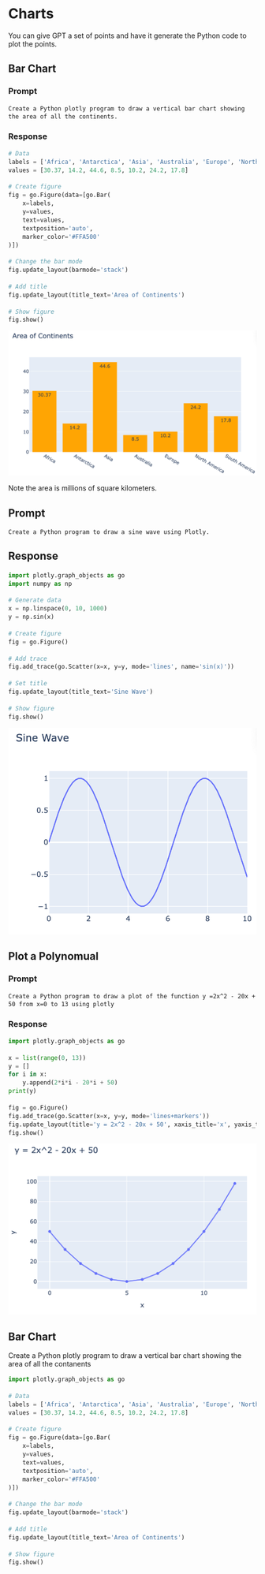 # Charts

You can give GPT a set of points and have it generate the Python code to plot the points.

## Bar Chart

### Prompt
```
Create a Python plotly program to draw a vertical bar chart showing the area of all the continents.
```

### Response

```python
# Data
labels = ['Africa', 'Antarctica', 'Asia', 'Australia', 'Europe', 'North America', 'South America']
values = [30.37, 14.2, 44.6, 8.5, 10.2, 24.2, 17.8]

# Create figure
fig = go.Figure(data=[go.Bar(
    x=labels,
    y=values,
    text=values,
    textposition='auto',
    marker_color='#FFA500'
)])

# Change the bar mode
fig.update_layout(barmode='stack')

# Add title
fig.update_layout(title_text='Area of Continents')

# Show figure
fig.show()
```

![](../img/bar-chart.png)

Note the area is millions of square kilometers.

## Prompt
```
Create a Python program to draw a sine wave using Plotly.
```

## Response

```python
import plotly.graph_objects as go
import numpy as np

# Generate data
x = np.linspace(0, 10, 1000)
y = np.sin(x)

# Create figure
fig = go.Figure()

# Add trace
fig.add_trace(go.Scatter(x=x, y=y, mode='lines', name='sin(x)'))

# Set title
fig.update_layout(title_text='Sine Wave')

# Show figure
fig.show()
```

![](../img/sine-wave.png)

## Plot a Polynomual

### Prompt

```
Create a Python program to draw a plot of the function y =2x^2 - 20x + 50 from x=0 to 13 using plotly
```

### Response
```py
import plotly.graph_objects as go

x = list(range(0, 13))
y = []
for i in x:
    y.append(2*i*i - 20*i + 50)
print(y)

fig = go.Figure()
fig.add_trace(go.Scatter(x=x, y=y, mode='lines+markers'))
fig.update_layout(title='y = 2x^2 - 20x + 50', xaxis_title='x', yaxis_title='y')
fig.show()
```

![](../img/polynomual.png)

## Bar Chart

Create a Python plotly program to draw a vertical bar chart showing the area of all the contanents


```py
import plotly.graph_objects as go

# Data
labels = ['Africa', 'Antarctica', 'Asia', 'Australia', 'Europe', 'North America', 'South America']
values = [30.37, 14.2, 44.6, 8.5, 10.2, 24.2, 17.8]

# Create figure
fig = go.Figure(data=[go.Bar(
    x=labels,
    y=values,
    text=values,
    textposition='auto',
    marker_color='#FFA500'
)])

# Change the bar mode
fig.update_layout(barmode='stack')

# Add title
fig.update_layout(title_text='Area of Continents')

# Show figure
fig.show()